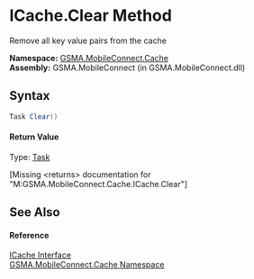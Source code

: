ICache.Clear Method
===================
Remove all key value pairs from the cache

**Namespace:** [GSMA.MobileConnect.Cache][1]  
**Assembly:** GSMA.MobileConnect (in GSMA.MobileConnect.dll)

Syntax
------

```csharp
Task Clear()
```

#### Return Value
Type: [Task][2]  

[Missing &lt;returns> documentation for "M:GSMA.MobileConnect.Cache.ICache.Clear"]


See Also
--------

#### Reference
[ICache Interface][3]  
[GSMA.MobileConnect.Cache Namespace][1]  

[1]: ../README.md
[2]: http://msdn.microsoft.com/en-us/library/dd235678
[3]: README.md
[4]: ../../_icons/Help.png